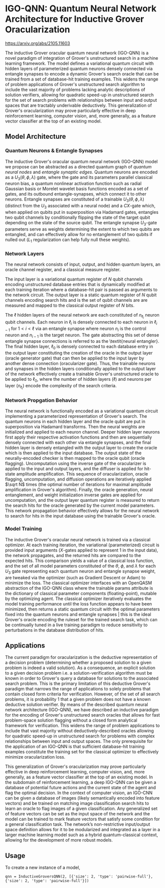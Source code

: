# IGO-QNN: Quantum Neural Network Architecture for Inductive Grover Oracularization

https://arxiv.org/abs/2105.11603

The inductive Grover oracular quantum neural network (IGO-QNN) is a novel paradigm of integration of Grover's unstructured search in a machine learning framework. The model defines a variational quantum circuit with hidden layers of parameterized quantum neurons densely connected via entangle synapses to encode a dynamic Grover's search oracle that can be trained from a set of database-hit training examples. This widens the range of problem applications of Grover's unstructured search algorithm to include the vast majority of problems lacking analytic descriptions of solution verifiers, allowing for quadratic speed-up in unstructured search for the set of search problems with relationships between input and output spaces that are tractably underivable deductively. This generalization of Grover's oracularization may prove particularly effective in deep reinforcement learning, computer vision, and, more generally, as a feature vector classifier at the top of an existing model.

## Model Architecture
### Quantum Neurons & Entangle Synapses
The inductive Grover's oracular quantum neural network (IGO-QNN) model we propose can be abstracted as a directed quantum graph of *quantum neural nodes* and *entangle synaptic edges*. Quantum neurons are encoded as a $U_3(\theta,\phi,\lambda)$ gate, where the gate and its parameters parallel classical neuron bias, a quantum nonlinear activation function such as radial Gaussian basis or Morelet wavelet basis functions encoded as a set of gates, and its outbound entangle-synapses, which connect it to other neurons. Entangle synapses are constituted of a trainable $U_3(\theta,\phi,\lambda)$ (distinct from the $U_3$ associated with a neural node) and a $CX$-gate which, when applied on qubits put in superposition via Hadamard gates, entangles two qubit channels by conditionally flipping the state of the target qubit depending on the state of the source qubit. The entangle synapse $U_3$-gate parameters serve as weights determining the extent to which two qubits are entangled, and can effectively allow for no entanglement of two qubits if nulled out ($L_1$ regularization can help fully null these weights). 

### Network Layers
The neural network consists of input, output, and hidden quantum layers, an oracle channel register, and a classical measure register. 

The input layer is a variational quantum register of $N$ qubit channels encoding unstructured database entries that is dynamically modified at each training iteration where a database-hit pair is passed as arguments to the network circuit. The output layer is a static quantum register of $N$ qubit channels encoding search hits and is the set of qubit channels are are measured and mapped to the classical output register of $N$ bits.

The $\ell$ hidden layers of the neural network are each constituted of $n_{\ell_i}$ neuron qubit channels. Each neuron in $\ell_i$ is densely connected to each neuron in $\ell_{i-1}$ for $1<i<\ell$ via an entangle synapse where neuron $n_i$ is the control neuron and $n_{i-1}$ is the target neuron. The gate abstracting this set of dense entangle synapse connections is referred to as the \textit{neural entangler}. The final hidden layer, $\ell_0$ is densely connected to each database entry in the output layer constituting the creation of the oracle in the output layer (oracle generator gate) that can then be applied to the input layer by another dense connection (oracularizer gate). Thus, the trainable neurons and synapses in the hidden layers conditionally applied to the output layer of the network effectively create a trainable Grover's unstructured oracle to be applied to $\ell_0$, where the number of hidden layers ($\ell$) and neurons per layer ($n_{\ell_i}$) encode the complexity of the search criteria.

### Network Propgation Behavior
The neural network is functionally encoded as a variational quantum circuit implementing a parameterized representation of Grover's search. The quantum neurons in each hidden layer and the oracle qubit are put in superposition via Hadamard transforms. Then the neural weights are initialized and applied to each neuron channel. Deeper hidden layer neurons first apply their respective activation functions and then are sequentially densely connected with each other via entangle synapses, and the final hidden layer is densely entangled with the output layer to create the oracle which is then applied to the input database. The output state of the neurally-encoded checker is then mapped to the oracle qubit (oracle flagging). Uncomputation using the inverse gate of the oracularizer is applied to the input and output layers, and the diffuser is applied for hit-state amplitude amplification. This sequence of oracularization, oracle flagging, uncomputation, and diffusion operations are iteratively applied $\sqrt N$ times (the optimal number of iterations for maximal amplitude amplification in Grover's algorithm). Finally, the oracle generation, neural entanglement, and weight initialization inverse gates are applied for uncomputation, and the output layer quantum register is measured to return the search hits for the oracle generated by the current model parameters. This network propagation behavior effectively allows for the neural network to search for hits in the input database using the trainable Grover's oracle. 

### Model Training
The inductive Grover's oracular neural network is trained via a classical optimizer. At each training iteration, the variational (parameterized) circuit is provided input arguments ($X$-gates applied to represent 1 in the input data), the network propagates, and the returned hits are compared to the expected hits. This comparison yields a value of a classical loss function, and the set of all model parameters constituted of the $\theta$, $\phi$, and $\lambda$ for each $U_3$ gate representing each quantum neuron and entangle synapse weight, are tweaked via the optimizer (such as Gradient Descent or Adam) to minimize the loss. The classical optimizer interfaces with an OpenQASM abstraction of the IGO-QNN class where the trainable params attribute is the dictionary of classical parameter components (floating-point), mutable by the optimizing agent. The classical optimizer iteratively evaluates the model training performance until the loss function appears to have been minimized, then returns a static quantum circuit with the optimal parameters fixed into the quantum neurons and entangle synapses | this is the ideal Grover's oracle encoding the ruleset for the trained search task, which can be continually tuned in a live training paradigm to reduce sensitivity to perturbations in the database distribution of hits. 

## Applications
The current paradigm for oracularization is the deductive representation of a decision problem (determining whether a proposed solution to a given problem is indeed a valid solution). As a consequence, an explicit solution to a given decision problem i.e. a solution-verification algorithm must be known in order to Grover's query a database for solutions to the associated search problem. This is the primary limitation of this deductive Grover's paradigm that narrows the range of applications to solely problems that contain closed form criteria for verification. However, of the set of all search problems, it is probability 1 that a given problem does not have a known deductive solution verifier. By means of the described quantum neural network architecture (IGO-QNN), we have described an inductive paradigm for the encoding of Grover's unstructured search oracles that allows for fast problem-space solution flagging without a closed form analytical framework for  verification. This widens the range of problem applications to include that vast majority without deductively-described oracles allowing for quadratic speed-up in unstructured search for problems with complex relationships between input and output spaces. The only prerequisite for the application of an IGO-QNN is that sufficient database-hit training examples constitute the training set for the classical optimizer to effectively minimize oracularization loss. 

This generalization of Grover's oracularization may prove particularly effective in deep reinforcement learning, computer vision, and, more generally, as a feature vector classifier at the top of an existing model. In the subdomain of reinforcement learning, a deep IGO-QNN can be given a database of potential future actions and the current state of the agent and flag the optimal decision. In the context of computer vision, an IGO-CNN can be given a database of images (likely semantically encoded into feature vectors) and be trained on matching image classification search hits to learn an oracle to flag images of a given classification. Any generalized set of feature vectors can be set as the input space of the network and the model can be trained to mark feature vectors that satisfy some condition for a general classification task. The network’s non-restrictive input/output space definition allows for it to be modularized and integrated as a layer in a larger machine learning model such as a hybrid quantum-classical context, allowing for the development of more robust models. 

## Usage

To create a new instance of a model,
```
qnn = InductiveGroversQNN(2, [{'size': 2, 'type': 'pairwise-full'}, {'size': 2, 'type': 'pairwise-full'}])
```
